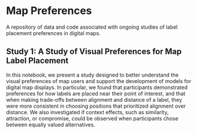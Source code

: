 # Map Preferences
A repository of data and code associated with ongoing studies of label placement preferences in digital maps.

## Study 1: A Study of Visual Preferences for Map Label Placement

In this notebook, we present a study designed to better understand the visual preferences of map users and support the development of models for digital map displays. In particular, we found that participants demonstrated preferences for how labels are placed near their point of interest, and that when making trade-offs between alignment and distance of a label, they were more consistent in choosing positions that prioritized alignment over distance. We also investigated if context effects, such as similarity, attraction, or compromise, could be observed when participants chose between equally valued alternatives.
